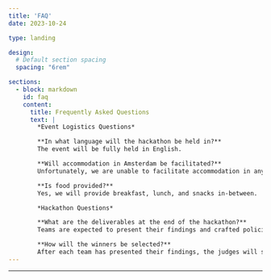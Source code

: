 ```yaml
---
title: 'FAQ'
date: 2023-10-24

type: landing

design:
  # Default section spacing
  spacing: "6rem"

sections:
  - block: markdown
    id: faq
    content:
      title: Frequently Asked Questions
      text: |
        *Event Logistics Questions*

        **In what language will the hackathon be held in?**
        The event will be fully held in English.

        **Will accommodation in Amsterdam be facilitated?**  
        Unfortunately, we are unable to facilitate accommodation in any form. Participants are expected to plan their own form of stay in Amsterdam or its surroundings.

        **Is food provided?**  
        Yes, we will provide breakfast, lunch, and snacks in-between.

        *Hackathon Questions*

        **What are the deliverables at the end of the hackathon?**  
        Teams are expected to present their findings and crafted policies to the audience in a short, 4-minute pitch and a policy action paper. This round focuses on the policy and its content itself, such as what has to be done to solve an issue.

        **How will the winners be selected?**  
        After each team has presented their findings, the judges will select finalists in each team. These finalists are then asked to present in a 3-minute pitch their plan to get policy buy-in. In other words, finalist teams should show how they would convince, e.g., politicians and other stakeholders to support their policy so that it gets adopted. After this, the judges may then ask questions about the finalists’ whole policy paper and about both presentations. Lastly, the judges will discuss before selecting a winner for each policy theme.
---
```

---
